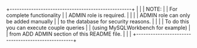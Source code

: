 +---------------------------------------------------+
|                                                   |
|    NOTE:                                          |
|    For complete functionality                     |
|    ADMIN role is required.                        |
|                                                   |
|    ADMIN role can only be added manually          |
|    to the database for security reasons.          |
|                                                   |
|    To do this you can execute couple queries      |
|    (using MySQLWorkbench for example)             |
|    from ADD ADMIN section of this README file.    |
|                                                   |
+---------------------------------------------------+
